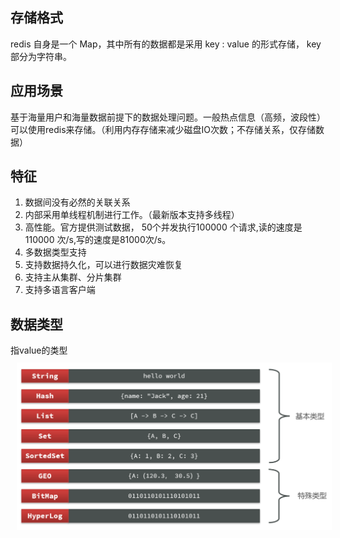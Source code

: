 ## 存储格式
redis 自身是一个 Map，其中所有的数据都是采用 key : value 的形式存储， key 部分为字符串。
## 应用场景
基于海量用户和海量数据前提下的数据处理问题。一般热点信息（高频，波段性）可以使用redis来存储。（利用内存存储来减少磁盘IO次数；不存储关系，仅存储数据）
## 特征
1. 数据间没有必然的关联关系
2. 内部采用单线程机制进行工作。（最新版本支持多线程）
3. 高性能。官方提供测试数据， 50个并发执行100000 个请求,读的速度是110000 次/s,写的速度是81000次/s。
4. 多数据类型支持
5. 支持数据持久化，可以进行数据灾难恢复
6. 支持主从集群、分片集群
7. 支持多语言客户端
## 数据类型
指value的类型
<img src="../../../Pic/Tools/Database/Redis/redis-value-type.png" style="width:800px;padding:10px;"/>